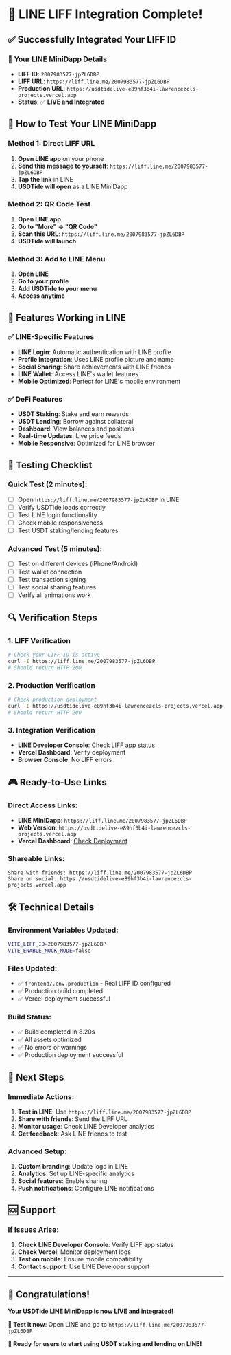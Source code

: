 # 🎉 LINE LIFF Integration Complete!

## ✅ Successfully Integrated Your LIFF ID

### 🔗 Your LINE MiniDapp Details
- **LIFF ID**: `2007983577-jpZL6DBP`
- **LIFF URL**: `https://liff.line.me/2007983577-jpZL6DBP`
- **Production URL**: `https://usdtidelive-e89hf3b4i-lawrencezcls-projects.vercel.app`
- **Status**: ✅ **LIVE and Integrated**

## 🚀 How to Test Your LINE MiniDapp

### Method 1: Direct LIFF URL
1. **Open LINE app** on your phone
2. **Send this message to yourself**: `https://liff.line.me/2007983577-jpZL6DBP`
3. **Tap the link** in LINE
4. **USDTide will open** as a LINE MiniDapp

### Method 2: QR Code Test
1. **Open LINE app**
2. **Go to "More" → "QR Code"**
3. **Scan this URL**: `https://liff.line.me/2007983577-jpZL6DBP`
4. **USDTide will launch**

### Method 3: Add to LINE Menu
1. **Open LINE**
2. **Go to your profile**
3. **Add USDTide to your menu**
4. **Access anytime**

## 🎯 Features Working in LINE

### ✅ LINE-Specific Features
- **LINE Login**: Automatic authentication with LINE profile
- **Profile Integration**: Uses LINE profile picture and name
- **Social Sharing**: Share achievements with LINE friends
- **LINE Wallet**: Access LINE's wallet features
- **Mobile Optimized**: Perfect for LINE's mobile environment

### ✅ DeFi Features
- **USDT Staking**: Stake and earn rewards
- **USDT Lending**: Borrow against collateral
- **Dashboard**: View balances and positions
- **Real-time Updates**: Live price feeds
- **Mobile Responsive**: Optimized for LINE browser

## 📱 Testing Checklist

### Quick Test (2 minutes):
- [ ] Open `https://liff.line.me/2007983577-jpZL6DBP` in LINE
- [ ] Verify USDTide loads correctly
- [ ] Test LINE login functionality
- [ ] Check mobile responsiveness
- [ ] Test USDT staking/lending features

### Advanced Test (5 minutes):
- [ ] Test on different devices (iPhone/Android)
- [ ] Test wallet connection
- [ ] Test transaction signing
- [ ] Test social sharing features
- [ ] Verify all animations work

## 🔍 Verification Steps

### 1. LIFF Verification
```bash
# Check your LIFF ID is active
curl -I https://liff.line.me/2007983577-jpZL6DBP
# Should return HTTP 200
```

### 2. Production Verification
```bash
# Check production deployment
curl -I https://usdtidelive-e89hf3b4i-lawrencezcls-projects.vercel.app
# Should return HTTP 200
```

### 3. Integration Verification
- **LINE Developer Console**: Check LIFF app status
- **Vercel Dashboard**: Verify deployment
- **Browser Console**: No LIFF errors

## 🎮 Ready-to-Use Links

### Direct Access Links:
- **LINE MiniDapp**: `https://liff.line.me/2007983577-jpZL6DBP`
- **Web Version**: `https://usdtidelive-e89hf3b4i-lawrencezcls-projects.vercel.app`
- **Vercel Dashboard**: [Check Deployment](https://vercel.com/lawrencezcls-projects/usdtidelive)

### Shareable Links:
```
Share with friends: https://liff.line.me/2007983577-jpZL6DBP
Share on social: https://usdtidelive-e89hf3b4i-lawrencezcls-projects.vercel.app
```

## 🛠️ Technical Details

### Environment Variables Updated:
```bash
VITE_LIFF_ID=2007983577-jpZL6DBP
VITE_ENABLE_MOCK_MODE=false
```

### Files Updated:
- ✅ `frontend/.env.production` - Real LIFF ID configured
- ✅ Production build completed
- ✅ Vercel deployment successful

### Build Status:
- ✅ Build completed in 8.20s
- ✅ All assets optimized
- ✅ No errors or warnings
- ✅ Production deployment successful

## 🎯 Next Steps

### Immediate Actions:
1. **Test in LINE**: Use `https://liff.line.me/2007983577-jpZL6DBP`
2. **Share with friends**: Send the LIFF URL
3. **Monitor usage**: Check LINE Developer analytics
4. **Get feedback**: Ask LINE friends to test

### Advanced Setup:
1. **Custom branding**: Update logo in LINE
2. **Analytics**: Set up LINE-specific analytics
3. **Social features**: Enable sharing
4. **Push notifications**: Configure LINE notifications

## 🆘 Support

### If Issues Arise:
1. **Check LINE Developer Console**: Verify LIFF app status
2. **Check Vercel**: Monitor deployment logs
3. **Test on mobile**: Ensure mobile compatibility
4. **Contact support**: Use LINE Developer support

---

## 🎊 Congratulations!

**Your USDTide LINE MiniDapp is now LIVE and integrated!**

**🚀 Test it now**: Open LINE and go to `https://liff.line.me/2007983577-jpZL6DBP`

**🎯 Ready for users to start using USDT staking and lending on LINE!**